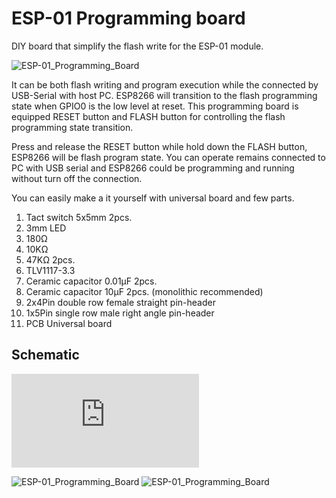 # ESP-01 Programming board

DIY board that simplify the flash write for the ESP-01 module.


![ESP-01_Programming_Board](https://raw.github.com/wik/hieromon/ESP-01_Programming_Board/ESP-01_Programming_Board_pic01.jpg)

It can be both flash writing and program execution while the connected by USB-Serial with host PC.
ESP8266 will transition to the flash programming state when GPIO0 is the low level at reset. This programming board is equipped RESET button and FLASH button for controlling the flash programming state transition. 

Press and release the RESET button while hold down the FLASH button, ESP8266 will be flash program state. You can operate remains connected to PC with USB serial and ESP8266 could be programming and running without turn off the connection.

You can easily make a it yourself with universal board and few parts.

1. Tact switch 5x5mm 2pcs.
2. 3mm LED
3. 180Ω
4. 10KΩ
5. 47KΩ 2pcs.
6. TLV1117-3.3
7. Ceramic capacitor 0.01μF 2pcs.
8. Ceramic capacitor 10μF 2pcs. (monolithic recommended)
9. 2x4Pin double row female straight pin-header
10. 1x5Pin single row male right angle pin-header
11. PCB Universal board

## Schematic
![schematic](https://raw.github.com/hieromon/ESP-01_Programming_Board/blob/master/ESP-01_Breakout_Board.sch.pdf)

![ESP-01_Programming_Board](https://raw.github.com/wik/hieromon/ESP-01_Programming_Board/images/ESP-01_Programming_Board_pic02.jpg)
![ESP-01_Programming_Board](https://raw.github.com/wik/hieromon/ESP-01_Programming_Board/images/ESP-01_Programming_Board_pic03.jpg)
